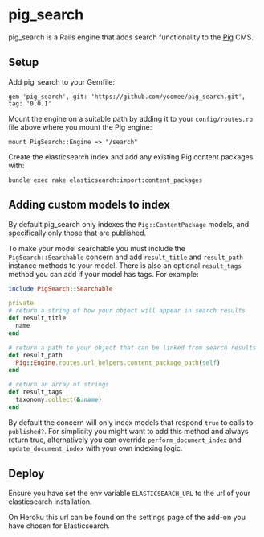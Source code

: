 # pig_search

pig_search is a Rails engine that adds search functionality to the [Pig](https://github.com/Yoomee/pig) CMS.

## Setup
Add pig_search to your Gemfile:
```
gem 'pig_search', git: 'https://github.com/yoomee/pig_search.git', tag: '0.0.1'
```
Mount the engine on a suitable path by adding it to your `config/routes.rb` file above where you mount the Pig engine:
```
mount PigSearch::Engine => "/search"
```
Create the elasticsearch index and add any existing Pig content packages with:
```
bundle exec rake elasticsearch:import:content_packages
```

## Adding custom models to index
By default pig_search only indexes the `Pig::ContentPackage` models, and specifically only those that are published.

To make your model searchable you must include the `PigSearch::Searchable` concern and add `result_title` and `result_path` instance methods to your model. There is also an optional `result_tags` method you can add if your model has tags. For example:
```ruby
include PigSearch::Searchable

private
# return a string of how your object will appear in search results
def result_title
  name
end

# return a path to your object that can be linked from search results
def result_path
  Pig::Engine.routes.url_helpers.content_package_path(self)
end

# return an array of strings
def result_tags
  taxonomy.collect(&:name)
end
```
By default the concern will only index models that respond `true` to calls to `published?`. For simplicity you might want to add this method and always return true, alternatively you can override `perform_document_index` and `update_document_index` with your own indexing logic.

## Deploy
Ensure you have set the env variable `ELASTICSEARCH_URL` to the url of your elasticsearch installation.

On Heroku this url can be found on the settings page of the add-on you have chosen for Elasticsearch.
